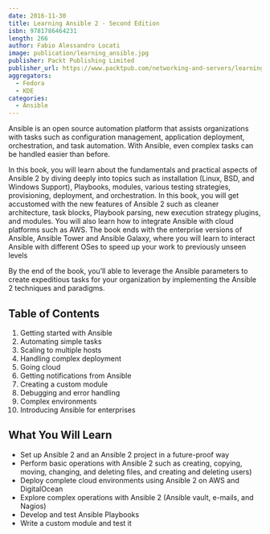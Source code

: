 ```yaml
---
date: 2016-11-30
title: Learning Ansible 2 - Second Edition
isbn: 9781786464231
length: 266
author: Fabio Alessandro Locati
image: publication/learning_ansible.jpg
publisher: Packt Publishing Limited
publisher_url: https://www.packtpub.com/networking-and-servers/learning-ansible-2-second-edition
aggregators:
  - Fedora
  - KDE
categories:
  - Ansible
---
```


Ansible is an open source automation platform that assists organizations with tasks such as configuration management, application deployment, orchestration, and task automation.
With Ansible, even complex tasks can be handled easier than before.

In this book, you will learn about the fundamentals and practical aspects of Ansible 2 by diving deeply into topics such as installation (Linux, BSD, and Windows Support), Playbooks, modules, various testing strategies, provisioning, deployment, and orchestration.
In this book, you will get accustomed with the new features of Ansible 2 such as cleaner architecture, task blocks, Playbook parsing, new execution strategy plugins, and modules.
You will also learn how to integrate Ansible with cloud platforms such as AWS.
The book ends with the enterprise versions of Ansible, Ansible Tower and Ansible Galaxy, where you will learn to interact Ansible with different OSes to speed up your work to previously unseen levels

By the end of the book, you’ll able to leverage the Ansible parameters to create expeditious tasks for your organization by implementing the Ansible 2 techniques and paradigms.

## Table of Contents
1. Getting started with Ansible
2. Automating simple tasks
3. Scaling to multiple hosts
4. Handling complex deployment
5. Going cloud
6. Getting notifications from Ansible
7. Creating a custom module
8. Debugging and error handling
9. Complex environments
10. Introducing Ansible for enterprises

## What You Will Learn
* Set up Ansible 2 and an Ansible 2 project in a future-proof way
* Perform basic operations with Ansible 2 such as creating, copying, moving, changing, and deleting files, and creating and deleting users)
* Deploy complete cloud environments using Ansible 2 on AWS and DigitalOcean
* Explore complex operations with Ansible 2 (Ansible vault, e-mails, and Nagios)
* Develop and test Ansible Playbooks
* Write a custom module and test it
